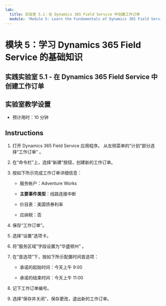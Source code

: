 ```yaml
---
lab:
  title: 实验室 5.1：在 Dynamics 365 Field Service 中创建工作订单
  module: 'Module 5: Learn the Fundamentals of Dynamics 365 Field Service'
---
```


<a name="module-5-learn-the-fundamentals-of-dynamics-365-field-service"></a>模块 5：学习 Dynamics 365 Field Service 的基础知识
========================

## <a name="practice-lab-51---creating-work-orders-in-dynamics-365-field-service"></a>实践实验室 5.1 - 在 Dynamics 365 Field Service 中创建工作订单

## <a name="lab-setup"></a>实验室教学设置

  - 预计用时：10 分钟

## <a name="instructions"></a>Instructions

1. 打开 Dynamics 365 Field Service 应用程序。 从左侧菜单的“计划”部分选择“工作订单” 。

2. 在“命令栏”上，选择“新建”按钮，创建新的工作订单。 

3. 按如下所示完成工作订单详细信息：

    - 服务帐户：Adventure Works

    - **主要事件类型**：线路连接中断

    - 价目表：美国债券利率

    - 应纳税：否

4. 保存“工作订单”。

4. 选择“设置”选项卡。

5. 将“服务区域”字段设置为“华盛顿州” 。 

6. 在“首选项”下，按如下所示配置时间首选项：

    - 承诺的起始时间：今天上午 9:00

    - 承诺的结束时间：今天上午 11:00

7. 记下工作订单编号。 

8. 选择“保存并关闭”，保存更改，退出新的工作订单。
